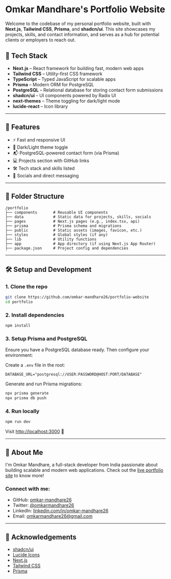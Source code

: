 # Omkar Mandhare's Portfolio Website

Welcome to the codebase of my personal portfolio website, built with **Next.js**, **Tailwind CSS**, **Prisma**, and **shadcn/ui**. This site showcases my projects, skills, and contact information, and serves as a hub for potential clients or employers to reach out.

## 🚀 Tech Stack

-   **Next.js** – React framework for building fast, modern web apps
-   **Tailwind CSS** – Utility-first CSS framework
-   **TypeScript** – Typed JavaScript for scalable apps
-   **Prisma** – Modern ORM for PostgreSQL
-   **PostgreSQL** – Relational database for storing contact form submissions
-   **shadcn/ui** – UI components powered by Radix UI
-   **next-themes** – Theme toggling for dark/light mode
-   **lucide-react** – Icon library

---

## 📂 Features

-   ⚡ Fast and responsive UI
-   🌙 Dark/Light theme toggle
-   📬 PostgreSQL-powered contact form (via Prisma)
-   💻 Projects section with GitHub links
-   🛠 Tech stack and skills listed
-   📱 Socials and direct messaging

---

## 📁 Folder Structure

```
/portfolio
├── components       # Reusable UI components
├── data             # Static data for projects, skills, socials
├── pages            # Next.js pages (e.g., index.tsx, api)
├── prisma           # Prisma schema and migrations
├── public           # Static assets (images, favicon, etc.)
├── styles           # Global styles (if any)
├── lib              # Utility functions
├── app              # App directory (if using Next.js App Router)
├── package.json     # Project config and dependencies
```

---

## 🛠 Setup and Development

### 1. Clone the repo

```bash
git clone https://github.com/omkar-mandhare26/portfolio-website
cd portfolio
```

### 2. Install dependencies

```bash
npm install
```

### 3. Setup Prisma and PostgreSQL

Ensure you have a PostgreSQL database ready. Then configure your environment:

Create a `.env` file in the root:

```env
DATABASE_URL="postgresql://USER:PASSWORD@HOST:PORT/DATABASE"
```

Generate and run Prisma migrations:

```bash
npx prisma generate
npx prisma db push
```

### 4. Run locally

```bash
npm run dev
```

Visit [http://localhost:3000](http://localhost:3000) 🚀

---

## 🧠 About Me

I'm Omkar Mandhare, a full-stack developer from India passionate about building scalable and modern web applications. Check out the [live portfolio site](https://omkarmandhare.com) to know more!

### Connect with me:

-   GitHub: [omkar-mandhare26](https://github.com/omkar-mandhare26)
-   Twitter: [@omkarmandhare26](https://x.com/omkarmandhare26)
-   LinkedIn: [linkedin.com/in/omkar-mandhare26](https://linkedin.com/in/omkar-mandhare26)
-   Email: [omkarmandhare26@gmail.com](mailto:omkarmandhare26@gmail.com)

---

## 🙏 Acknowledgements

-   [shadcn/ui](https://ui.shadcn.com)
-   [Lucide Icons](https://lucide.dev)
-   [Next.js](https://nextjs.org)
-   [Tailwind CSS](https://tailwindcss.com)
-   [Prisma](https://prisma.io)
